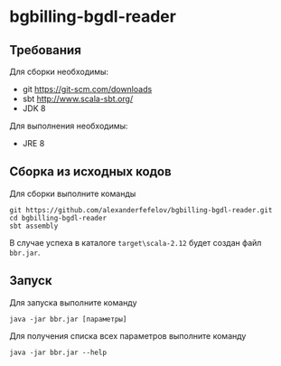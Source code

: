 # bgbilling-bgdl-reader

## Требования

Для сборки необходимы:

* git <https://git-scm.com/downloads>
* sbt <http://www.scala-sbt.org/>
* JDK 8

Для выполнения необходимы:

* JRE 8

## Сборка из исходных кодов

Для сборки выполните команды

    git https://github.com/alexanderfefelov/bgbilling-bgdl-reader.git
    cd bgbilling-bgdl-reader
    sbt assembly

В случае успеха в каталоге `target\scala-2.12` будет создан файл `bbr.jar`.

## Запуск

Для запуска выполните команду

    java -jar bbr.jar [параметры]

Для получения списка всех параметров выполните команду

    java -jar bbr.jar --help
